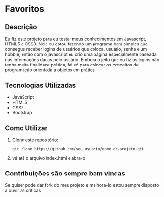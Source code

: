 # Favoritos

## Descrição

Eu fiz este projeto para eu testar meus conhecimentos em Javascript, HTML5 e CSS3. Nele eu estou fazendo um programa bem simples que consegue receber logins de usuários
que coloca, usuário, senha e um hobbie, então com o javascript eu crio uma página especialmente baseada nas informações dadas pelo usuário. Embora o jeito que eu fiz os 
logins não tenha muita finalidade prática, foi só para colocar os conceitos de programação orientada a objetos em prática

## Tecnologias Utilizadas

- JavaScript
- HTML5
- CSS3
- Bootstrap

## Como Utilizar

1. Clone este repositório:
   ```bash
   git clone https://github.com/seu_usuario/nome-do-projeto.git
2. vá até o arquivo index.html e abra-o

## Contribuições são sempre bem vindas
Se quiser pode dar fork do meu projeto e melhora-lo estou sempre disposto a ouvir as críticas
